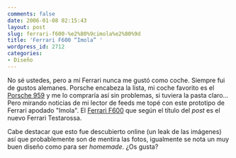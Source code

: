 ```yaml
---
comments: false
date: 2006-01-08 02:15:43
layout: post
slug: ferrari-f600-%e2%80%9cimola%e2%80%9d
title: 'Ferrari F600 “Imola” '
wordpress_id: 2712
categories:
- Diseño
---
```


No sé ustedes, pero a mí Ferrari nunca me gustó como coche. Siempre fui de gustos alemanes. Porsche encabeza la lista, mi coche favorito es el [Porsche 959](http://images.google.es/images?q=Porsche+959&hl=es&btnG=Búsqueda+de+imágenes) y me lo compraría así sin problemas, si tuviera la pasta claro... Pero mirando noticias de mi lector de feeds me topé con este prototipo de Ferrari apodado "Imola". El [Ferrari F600](http://www.leftlanenews.com/2006/01/06/is-this-the-ferrari-f600-imola/) que según el título del _post_ es el nuevo Ferrari Testarossa.





Cabe destacar que esto fue descubierto online (un leak de las imágenes) así que probablemente son de mentira las fotos, igualmente se nota un muy buen diseño como para ser _homemade_. ¿Os gusta?
